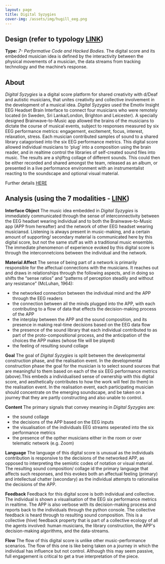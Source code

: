 ```yaml
---
layout: page
title: Digital Syzygies
cover-img: /assets/img/hugill_eeg.png
---
```


## Design (refer to typology [LINK](/typology.md))
**Type:** *7- Performative Code and Hacked Bodies.* The digital score and its embedded musician idea is defined by the interactivity between the physical movements of a musician, the data streams from tracking technology and the machine’s response.


## About
*Digital Syzygies* ia a digital score platform for shared creativity with d/Deaf and autistic musicians, 
that unites creativity and collective involvement in the development of a musical idea. 
*Digital Syzygies* used the Emotiv Insight EEG Headset Brain Interface to connect four musicians who were remotely located 
(in Sweden, Sri Lanka/London, Brighton and Leicester). 
A specially designed Brainwave-to-Music app allowed the brains of the musicians to dictate the course of musical events, 
subject to responses measured by six EEG performance metrics: engagement, excitement, focus, interest, relaxation, stress. 
Each musician contributed samples of sound to a shared library catagorised into the six EEG performance metrics.
This digital score allowed individual musicians to ‘plug’ into a composition using the brain reader, and in realtime control the libraries of self-created sound
files into music. The results are a shjiftng collage of different sounds. This could then be either recorded and shared amongst the team, released as an album, or presented in a 
live performance environment with an instrumentalist reacting to the soundscape and optional visual material.

Further details [HERE](../_posts/2022-10-31-Digital_Syzygies.md/)


## Analysis (using the 7 modalities - [LINK](/seven_modalities.md))

**Interface Object**
The music idea embedded in *Digital Syzygies* is immediately communicated through the sense of interconnectivity 
between the EEG headset wearing individual and to both the Brainwave-to-Music app (APP from hereafter) and the network of other EEG headset wearing musiciansd.
Listening is always present in music-making, and a certain amount of supporting/ secondary material is communicated here by this digital score, but not 
the same stuff as with a traditional music ensemble. The immediate phenomenon of experience evoked by this digital score is through the 
interconnetcions between the individual and the network.


**Material Affect**
The sense of being part of a network is primarily responsible for the affectual connections with the musicians. 
It reaches out and draws in relationships through the following aspects, and in doing so shifts the “sense ratios” 
and “patterns of perception steadily and without any resistance” (McLuhan, 1964):
- the networked connection between the individual mind and the APP through the EEG readers
- the connection between all the minds plugged into the APP, with each contributing to a flow of data that effects the decision-making process of the APP 
- the interplay between the APP and the sound composition, and its presence in making real-time decisions based on the EEG data flow
- the presence of the sound library that each individual contributed to as part of the proto-compositional process, and the anticipation of the choices the APP makes (whose file will be played)
- the feeling of resulting sound collage


**Goal**
The goal of *Digital Syzygies* is split between the developmental construction phase, and the realisation event. In the developmental construction phase
the goal for the musician is to select sound sources that are meaningful to them based on each of the six EEG performance metrics (above).This embeds
a individualised sense of ownership with this digital score, and aesthetically contributes to how the work will feel (to them) in the realisation event. 
In the realisation event, each participating musician should concentrate on the emerging soundscape, and be taken on a journey that they are partly constructing and
also unable to control.


**Content**
The primary signals that convey meaning in *Digital Syzygies* are:
- the sound collage
- the decisions of the APP based on the EEG inputs
- the visualisation of the individuals EEG streams seperated into the six performance metrics
- the presence of the opther musicians either in the room or over telematic network (e.g. Zoom)


**Language**
The language of this digital score is unusual as the individuals contribution is responsive to the decisions of the networked APP,
as opposed to interpreting the semiotic codes of notation or visual material. The resulting sound composition/ collage id the primary language
that affects such responses, and this evokes both an affectual feeling (primary) and intellectual chatter (secondary) as the 
individual attempts to rationalise the decisions of the APP. 


**Feedback**
Feedback for this digital score is both individual and collective. The individual is shown a visualisation of the EEG six performance metrics in realtime.
The APP is also verbose with its decision-making process and reports back to the individuals through the python console. The collective 
feedback is heard through to resulting sound composition. This is a collective (hive) feedback property that is part of a collective
ecology of all the agents involved: human musicians, the library construction, the APP's decision-making algorithms, and the data-streams. 


**Flow**
The flow of this digital score is unlike other music-performance scenarios. The flow of this one is like being taken on a journey in which 
the individual has influence but not control. Although this may seem passive, full engagement is critical to get a true interpretation of the piece.
